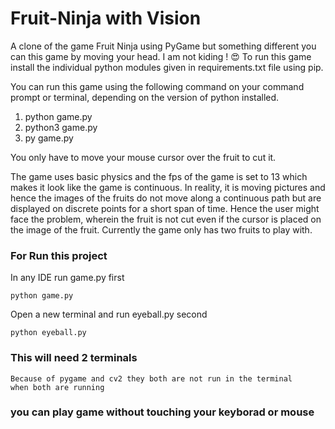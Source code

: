 # Fruit-Ninja with Vision
A clone of the game Fruit Ninja using PyGame but something different you can this game by moving your head. I am not kiding ! 😍
To run this game install the individual python modules given in requirements.txt file using pip.

You can run this game using the following command on your command prompt or terminal, depending on the version of python installed.
1. python game.py
2. python3 game.py
3. py game.py

You only have to move your mouse cursor over the fruit to cut it.

The game uses basic physics and the fps of the game is set to 13 which makes it look like the game is continuous. In reality, it is moving pictures and hence the images of the fruits do not move along a continuous path but are displayed on discrete points for a short span of time. Hence the user might face the problem, wherein the fruit is not cut even if the cursor is placed on the image of the fruit. Currently the game only has two fruits to play with.

### For Run this project
In any IDE run game.py first
```
python game.py
```

Open a new terminal and run eyeball.py second
```
python eyeball.py
```
### This will need 2 terminals
``` 
Because of pygame and cv2 they both are not run in the terminal
when both are running
```
### you can play game without touching your keyborad or mouse
